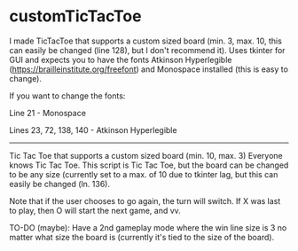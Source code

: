 # customTicTacToe
I made TicTacToe that supports a custom sized board (min. 3, max. 10, this can easily be changed (line 128), but I don't recommend it). Uses tkinter for GUI and expects you to have the fonts Atkinson Hyperlegible (https://brailleinstitute.org/freefont) and Monospace installed (this is easy to change). 

If you want to change the fonts:

Line 21 - Monospace

Lines 23, 72, 138, 140 - Atkinson Hyperlegible
- - - - - - - - - - - - - - - - - - - - - - - - - - - - - - - - - - - - - - -
Tic Tac Toe that supports a custom sized board (min. 10, max. 3)
Everyone knows Tic Tac Toe. This script is Tic Tac Toe, but the board can be changed to be any size (currently set to a max. of 10 due to tkinter lag, but this can easily be changed (ln. 136).

Note that if the user chooses to go again, the turn will switch. If X was last to play, then O will start the next game, and vv.

TO-DO (maybe): Have a 2nd gameplay mode where the win line size is 3 no matter what size the board is (currently it's tied to the size of the board).
